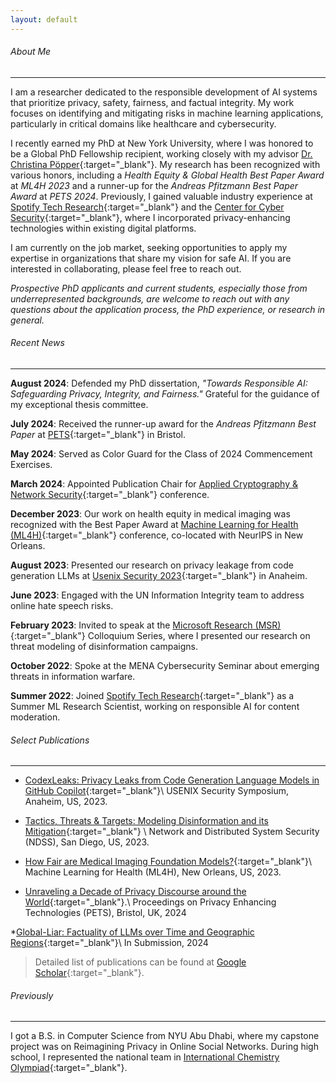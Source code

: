 ```yaml
---
layout: default
---
```


###### About Me
* * *

I am a researcher dedicated to the responsible development of AI systems that prioritize privacy, safety, fairness, and factual integrity. My work focuses on identifying and mitigating risks in machine learning applications, particularly in critical domains like healthcare and cybersecurity.

I recently earned my PhD at New York University, where I was honored to be a Global PhD Fellowship recipient, working closely with my advisor [Dr. Christina Pöpper](http://poepper.net){:target="_blank"}. My research has been recognized with various honors, including a *Health Equity & Global Health Best Paper Award* at *ML4H 2023* and a runner-up for the *Andreas Pfitzmann Best Paper Award* at *PETS 2024*. Previously, I gained valuable industry experience at [Spotify Tech Research](https://research.atspotify.com){:target="_blank"} and the [Center for Cyber Security](https://cyber.nyu.edu){:target="_blank"}, where I incorporated privacy-enhancing technologies within existing digital platforms.

I am currently on the job market, seeking opportunities to apply my expertise in organizations that share my vision for safe AI. If you are interested in collaborating, please feel free to reach out.

*Prospective PhD applicants and current students, especially those from underrepresented backgrounds, are welcome to reach out with any questions about the application process, the PhD experience, or research in general.*

###### Recent News
* * * 

**August 2024**: Defended my PhD dissertation, *"Towards Responsible AI: Safeguarding Privacy, Integrity, and Fairness."* Grateful for the guidance of my exceptional thesis committee.

**July 2024**: Received the runner-up award for the *Andreas Pfitzmann Best Paper* at [PETS](https://petsymposium.org/2024/student-paper-award.php){:target="_blank"} in Bristol.

**May 2024**: Served as Color Guard for the Class of 2024 Commencement Exercises.

**March 2024**: Appointed Publication Chair for [Applied Cryptography & Network Security](https://wp.nyu.edu/acns2024/organization/){:target="_blank"} conference.

**December 2023**: Our work on health equity in medical imaging was recognized with the Best Paper Award at [Machine Learning for Health (ML4H)](https://ml4health.github.io/2023/){:target="_blank"} conference, co-located with NeurIPS in New Orleans. 

**August 2023**: Presented our research on privacy leakage from code generation LLMs at [Usenix Security 2023](https://www.usenix.org/conference/usenixsecurity23/technical-sessions){:target="_blank"} in Anaheim. 

**June 2023**: Engaged with the UN Information Integrity team to address online hate speech risks.

**February 2023**: Invited to speak at the [Microsoft Research (MSR)](https://www.linkedin.com/feed/update/urn:li:activity:7034514423289364480/){:target="_blank"} Colloquium Series, where I presented our research on threat modeling of disinformation campaigns.

**October 2022**: Spoke at the MENA Cybersecurity Seminar about emerging threats in information warfare. 

**Summer 2022**: Joined [Spotify Tech Research](https://research.atspotify.com/){:target="_blank"} as a Summer ML Research Scientist, working on responsible AI for content moderation.


<!--

<u>January 23</u>: Served in the Program Committee for [SecWeb](https://secweb.work/2023.html){:target="_blank"} Workshop.\\

<u>February 23</u>: Invited to give a lightning talk at [SecHOPE workshop](https://sechope23.github.io){:target="_blank"}.\\
<u>November 22</u>: Taught a guest lecture for Cyberwarfare course offered by Professor [Michail Maniatakos](https://nyuad.nyu.edu/en/academics/divisions/engineering/faculty/michail-maniatakos.html){:target="_blank"}. \\
<u>Summer 22</u>: Our paper on threat modeling of disinfomation campaigns has been accepted at [NDSS 2023](https://www.ndss-symposium.org/ndss2023/){:target="_blank"}.
<u>Fall 21</u>: Delivered three guest lectures on Network Flows for Algorithms undergraduate course at NYU. \\
<u>July 21</u>: Served as a Publication Chair at [ACM WiSec 2021](https://sites.nyuad.nyu.edu/wisec21/organization/){:target="_blank"}.
<u>June 21</u>: Presented our work on Longitudinal Privacy at PETS Symposium. Video of the talk can be found [here](https://www.youtube.com/watch?v=qPLFUaZKSJM){:target="_blank"}. 
<u>Spring 22</u>: Taught recitation sections of Introduction to Computer Science undergraduate course. \\
<u>January 23</u>: Served as an external reviewer of proceedings on Privacy Enhancing Technologies (PETS) 2023.\\
<u>May 21</u>: Delivered a talk on our work about Longitudinal Privacy on Facebook at [USEC 2021](http://www.usablesecurity.net/USEC/usec21/){:target="_blank"}.
<u>Fall 20</u>: Passed my Depth Qualifying Exam with committee members Joseph Bonneau, Rachel Greenstadt and Christina Pöpper. 
-->

###### Select Publications
* * * 

* [CodexLeaks: Privacy Leaks from Code Generation Language Models in GitHub Copilot](papers/codexleaks.pdf){:target="_blank"}\\
USENIX Security Symposium, Anaheim, US, 2023.

* [Tactics, Threats & Targets: Modeling Disinformation and its Mitigation](papers/disinfo_threat_ndss23.pdf){:target="_blank"} \\
Network and Distributed System Security (NDSS), San Diego, US, 2023. 

* [How Fair are Medical Imaging Foundation Models?](papers/ml4h_foundation_models.pdf){:target="_blank"}\\
Machine Learning for Health (ML4H), New Orleans, US, 2023.

* [Unraveling a Decade of Privacy Discourse around the World](https://petsymposium.org/popets/2024/popets-2024-0109.pdf){:target="_blank"}.\\
Proceedings on Privacy Enhancing Technologies (PETS), Bristol, UK, 2024

*[Global-Liar: Factuality of LLMs over Time and Geographic Regions](https://arxiv.org/abs/2401.17839){:target="_blank"}\\
In Submission, 2024

> Detailed list of publications can be found at [Google Scholar](https://scholar.google.com/citations?user=6mJvLd4AAAAJ&hl=en){:target="_blank"}.

###### Previously
* * * 

I got a B.S. in Computer Science from NYU Abu Dhabi, where my capstone project was on Reimagining Privacy in Online Social Networks. During high school, I represented the national team in [International Chemistry Olympiad](https://en.wikipedia.org/wiki/International_Chemistry_Olympiad){:target="_blank"}.

<!--
<sub>Theme by [orderedlist](https://github.com/orderedlist){:target="_blank"}.</sub>
-->